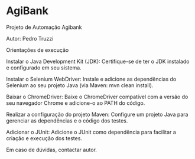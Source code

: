 # AgiBank
Projeto de Automação Agibank

Autor: Pedro Truzzi

Orientações de execução

Instalar o Java Development Kit (JDK): Certifique-se de ter o JDK instalado e configurado em seu sistema.

Instalar o Selenium WebDriver: Instale e adicione as dependências do Selenium ao seu projeto Java (via Maven: mvn clean install).

Baixar o ChromeDriver: Baixe o ChromeDriver compatível com a versão do seu navegador Chrome e adicione-o ao PATH do código.

Realizar a configuração do projeto Maven: Configure um projeto Java para gerenciar as dependências e o código dos testes.

Adicionar o JUnit: Adicione o JUnit como dependência para facilitar a criação e execução dos testes.

Em caso de dúvidas, contactar autor.
